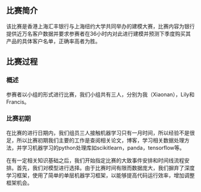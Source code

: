 ## 比赛简介 ##
该比赛是香港上海汇丰银行与上海纽约大学共同举办的建模大赛，比赛内容为银行提供近万名客户数据并要求参赛者在36小时内对此进行建模并预测下季度购买其产品的具体客户名单，正确率高者为胜。

## 比赛过程 ##

### 概述 ###

参赛者以小组的形式进行比赛，我们小组共有三人，分别为我（Xiaonan），Lily和Francis。

### 比赛初期 ###

在比赛的进行日期内，我们组员三人接触机器学习只有一月时间，所以经验不是很足，所以比赛初期我们主要的工作是查阅相关论文，博客，学习相关数据处理方法，并学习机器学习的python处理库如scikitlearn，panda，tensorflow等。

在有一定相关知识基础之后，我们开始指定比赛的大致事件安排和时间线流程安排。首先，我们对模型进行选择。由于比赛时间有限而数据庞大，我们摒弃了深度学习框架，使用了简单的单层机器学习框架，以能够提高代码运行效率，增加调整框架机会。

